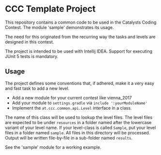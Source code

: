# CCC Template Project

This repository contains a common code to be used in the Catalysts Coding Contest. The module 'sample' demonstrates its usage.

The need for this originated from the recurring way the tasks and levels are designed in this contest.

The project is intended to be used with Intellij IDEA. Support for executing JUnit 5 tests is mandatory.

## Usage

The project defines some conventions that, if adhered, make it a very easy and fast task to add a new level.

- Add a new module for your current contest like vienna_2017
- Add your module to `settings.gradle` via `include ':yourModuleName'`
- Implement the `at.ccc.common.api.Level` interface in a class.

The name of this class will be used to lookup the level files. The level files are expected to be under `resources` in a folder named after the lowercase variant of your level name. If your level-class is called `Sample`, put your level files in a folder named `sample`. All files in this directory will be processed. Output will be written file-by-file in a sub-folder named `results`.

See the 'sample' module for a working example.